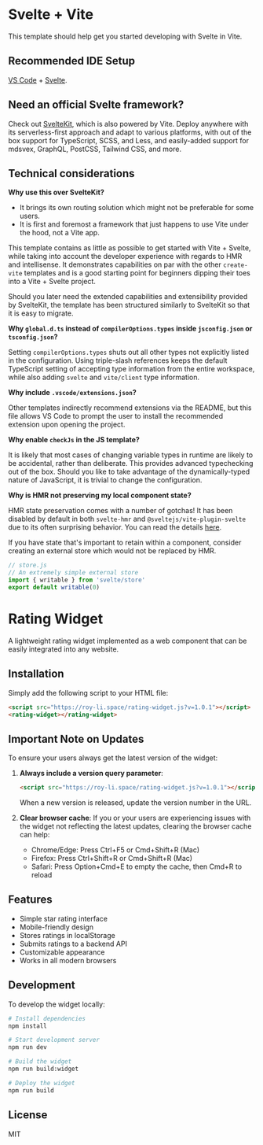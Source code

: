 # Svelte + Vite

This template should help get you started developing with Svelte in Vite.

## Recommended IDE Setup

[VS Code](https://code.visualstudio.com/) + [Svelte](https://marketplace.visualstudio.com/items?itemName=svelte.svelte-vscode).

## Need an official Svelte framework?

Check out [SvelteKit](https://github.com/sveltejs/kit#readme), which is also powered by Vite. Deploy anywhere with its serverless-first approach and adapt to various platforms, with out of the box support for TypeScript, SCSS, and Less, and easily-added support for mdsvex, GraphQL, PostCSS, Tailwind CSS, and more.

## Technical considerations

**Why use this over SvelteKit?**

- It brings its own routing solution which might not be preferable for some users.
- It is first and foremost a framework that just happens to use Vite under the hood, not a Vite app.

This template contains as little as possible to get started with Vite + Svelte, while taking into account the developer experience with regards to HMR and intellisense. It demonstrates capabilities on par with the other `create-vite` templates and is a good starting point for beginners dipping their toes into a Vite + Svelte project.

Should you later need the extended capabilities and extensibility provided by SvelteKit, the template has been structured similarly to SvelteKit so that it is easy to migrate.

**Why `global.d.ts` instead of `compilerOptions.types` inside `jsconfig.json` or `tsconfig.json`?**

Setting `compilerOptions.types` shuts out all other types not explicitly listed in the configuration. Using triple-slash references keeps the default TypeScript setting of accepting type information from the entire workspace, while also adding `svelte` and `vite/client` type information.

**Why include `.vscode/extensions.json`?**

Other templates indirectly recommend extensions via the README, but this file allows VS Code to prompt the user to install the recommended extension upon opening the project.

**Why enable `checkJs` in the JS template?**

It is likely that most cases of changing variable types in runtime are likely to be accidental, rather than deliberate. This provides advanced typechecking out of the box. Should you like to take advantage of the dynamically-typed nature of JavaScript, it is trivial to change the configuration.

**Why is HMR not preserving my local component state?**

HMR state preservation comes with a number of gotchas! It has been disabled by default in both `svelte-hmr` and `@sveltejs/vite-plugin-svelte` due to its often surprising behavior. You can read the details [here](https://github.com/sveltejs/svelte-hmr/tree/master/packages/svelte-hmr#preservation-of-local-state).

If you have state that's important to retain within a component, consider creating an external store which would not be replaced by HMR.

```js
// store.js
// An extremely simple external store
import { writable } from 'svelte/store'
export default writable(0)
```

# Rating Widget

A lightweight rating widget implemented as a web component that can be easily integrated into any website.

## Installation

Simply add the following script to your HTML file:

```html
<script src="https://roy-li.space/rating-widget.js?v=1.0.1"></script>
<rating-widget></rating-widget>
```

## Important Note on Updates

To ensure your users always get the latest version of the widget:

1. **Always include a version query parameter**:
   ```html
   <script src="https://roy-li.space/rating-widget.js?v=1.0.1"></script>
   ```
   When a new version is released, update the version number in the URL.

2. **Clear browser cache**: If you or your users are experiencing issues with the widget not reflecting the latest updates, clearing the browser cache can help:
   - Chrome/Edge: Press Ctrl+F5 or Cmd+Shift+R (Mac)
   - Firefox: Press Ctrl+Shift+R or Cmd+Shift+R (Mac)
   - Safari: Press Option+Cmd+E to empty the cache, then Cmd+R to reload

## Features

- Simple star rating interface
- Mobile-friendly design
- Stores ratings in localStorage
- Submits ratings to a backend API
- Customizable appearance
- Works in all modern browsers

## Development

To develop the widget locally:

```bash
# Install dependencies
npm install

# Start development server
npm run dev

# Build the widget
npm run build:widget

# Deploy the widget
npm run build
```

## License

MIT
